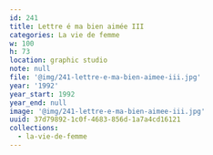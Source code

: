 ```yaml
---
id: 241
title: Lettre é ma bien aimée III
categories: La vie de femme
w: 100
h: 73
location: graphic studio
note: null
file: '@img/241-lettre-e-ma-bien-aimee-iii.jpg'
year: '1992'
year_start: 1992
year_end: null
image: '@img/241-lettre-e-ma-bien-aimee-iii.jpg'
uuid: 37d79892-1c0f-4683-856d-1a7a4cd16121
collections:
  - la-vie-de-femme
---
```


